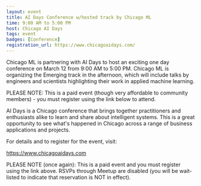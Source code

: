 ```yaml
---
layout: event
title: AI Days Conference w/hosted track by Chicago ML
time: 9:00 AM to 5:00 PM
host: Chicago AI Days
tags: event
badges: [Conference]
registration_url: https://www.chicagoaidays.com/
---
```


Chicago ML is partnering with AI Days to host an exciting one day
conference on March 12 from 9:00 AM to 5:00 PM. Chicago ML is
organizing the Emerging track in the afternoon, which will include
talks by engineers and scientists highlighting their work in applied
machine learning.

PLEASE NOTE: This is a paid event (though very affordable to community
members) - you must register using the link below to attend.

AI Days is a Chicago conference that brings together practitioners and
enthusiasts alike to learn and share about intelligent systems. This
is a great opportunity to see what's happened in Chicago across a
range of business applications and projects.

For details and to register for the event, visit:

https://www.chicagoaidays.com

PLEASE NOTE (once again): This is a paid event and you must register
using the link above. RSVPs through Meetup are disabled (you will be
wait-listed to indicate that reservation is NOT in effect).
